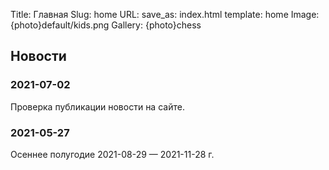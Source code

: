 Title: Главная
Slug: home
URL:
save_as: index.html
template: home
Image: {photo}default/kids.png
Gallery: {photo}chess

## Новости

### 2021-07-02

Проверка публикации новости на сайте.

### 2021-05-27

Oсеннее полугодие 2021-08-29 — 2021-11-28 г.
